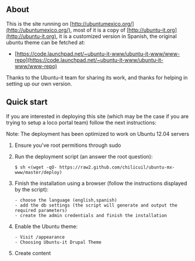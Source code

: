 ## About

This is the site running on [http://ubuntumexico.org/](http://ubuntumexico.org/), most of it is a copy of [http://ubuntu-it.org](http://ubuntu-it.org), it is a customized version in Spanish, the original ubuntu theme can be fetched at:

- [https://code.launchpad.net/~ubuntu-it-www/ubuntu-it-www/www-repo](https://code.launchpad.net/~ubuntu-it-www/ubuntu-it-www/www-repo)

Thanks to the Ubuntu-it team for sharing its work, and thanks for helping in setting up our own version.

## Quick start

If you are interested in deploying this site (which may be the case if you are trying to setup a loco portal team) follow the next instructions:

Note: The deployment has been optimized to work on Ubuntu 12.04 servers


1. Ensure you've root permitions through sudo

2. Run the deployment script (an answer the root question):

   ```
   $ sh <(wget -qO- https://raw2.github.com/chilicuil/ubuntu-mx-www/master/deploy)
   ```

3. Finish the installation using a browser (follow the instructions displayed by the script):

   ```
   - choose the language (english,spanish)
   - add the db settings (the script will generate and output the required parameters)
   - create the admin credentials and finish the installation
   ```

4. Enable the Ubuntu theme:

   ```
   - Visit /appearance
   - Choosing Ubuntu-it Drupal Theme
   ```

5. Create content
